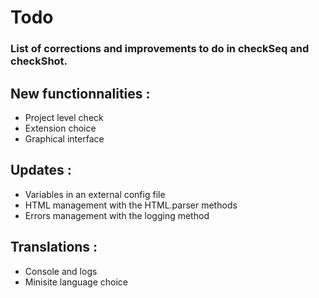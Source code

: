 # Todo
### List of corrections and improvements to do in checkSeq and checkShot. ###

## New functionnalities :
- Project level check
- Extension choice
- Graphical interface

## Updates :
- Variables in an external config file
- HTML management with the HTML.parser methods
- Errors management with the logging method

## Translations :
- Console and logs
- Minisite language choice


